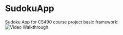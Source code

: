 # SudokuApp
Sudoku App for CS490 course project
basic framework:
<img src='https://media.giphy.com/media/v1.Y2lkPTc5MGI3NjExd3RmamZja3g4OGdqODlvbWNrajc0d2JlY3A5Ymlia2EwMTlyNXNqaCZlcD12MV9pbnRlcm5hbF9naWZfYnlfaWQmY3Q9Zw/2OJsikLwiYnzTVzH0I/giphy.gif' width='' alt='Video Walkthrough' />
